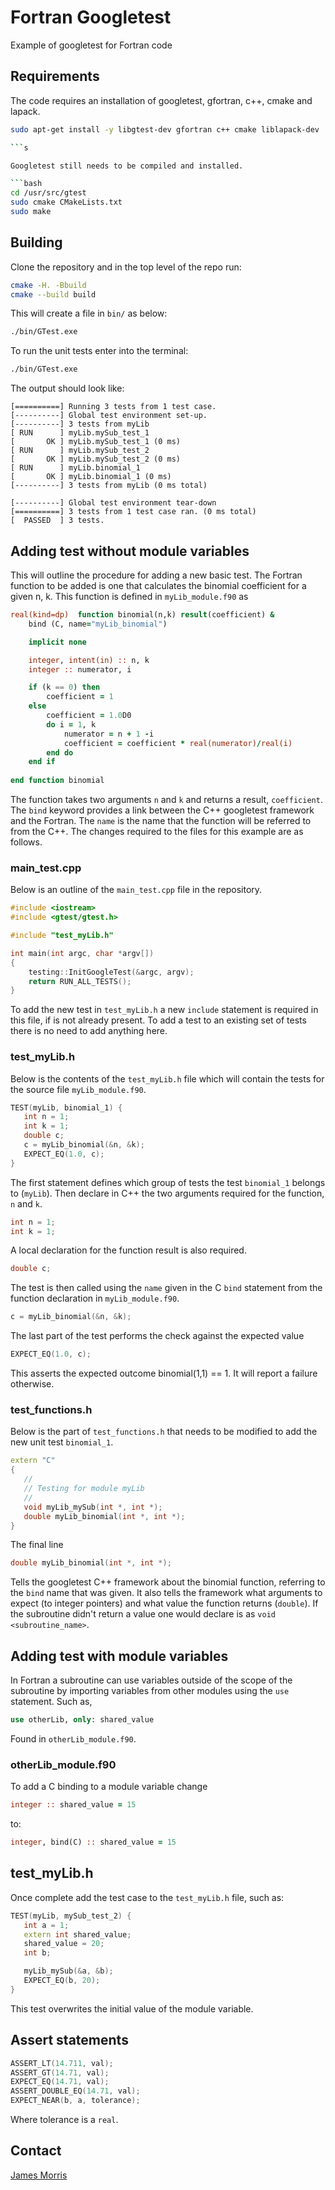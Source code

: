 # Fortran Googletest

Example of googletest for Fortran code

## Requirements

The code requires an installation of googletest, gfortran, c++, cmake and lapack.

```bash
sudo apt-get install -y libgtest-dev gfortran c++ cmake liblapack-dev

```s

Googletest still needs to be compiled and installed.

```bash
cd /usr/src/gtest
sudo cmake CMakeLists.txt
sudo make
```

## Building

Clone the repository and in the top level of the repo run:

```bash
cmake -H. -Bbuild
cmake --build build
```

This will create a file in `bin/` as below:

```bash
./bin/GTest.exe
```

To run the unit tests enter into the terminal:
```bash
./bin/GTest.exe
```

The output should look like:
```b
[==========] Running 3 tests from 1 test case.
[----------] Global test environment set-up.
[----------] 3 tests from myLib
[ RUN      ] myLib.mySub_test_1
[       OK ] myLib.mySub_test_1 (0 ms)
[ RUN      ] myLib.mySub_test_2
[       OK ] myLib.mySub_test_2 (0 ms)
[ RUN      ] myLib.binomial_1
[       OK ] myLib.binomial_1 (0 ms)
[----------] 3 tests from myLib (0 ms total)

[----------] Global test environment tear-down
[==========] 3 tests from 1 test case ran. (0 ms total)
[  PASSED  ] 3 tests.
```

## Adding test without module variables

This will outline the procedure for adding a new basic test. The Fortran 
function to be added is one that calculates the binomial coefficient for a 
given n, k. This function is defined in `myLib_module.f90` as

```fortran
real(kind=dp)  function binomial(n,k) result(coefficient) &
    bind (C, name="myLib_binomial")

    implicit none

    integer, intent(in) :: n, k
    integer :: numerator, i

    if (k == 0) then
        coefficient = 1
    else
        coefficient = 1.0D0
        do i = 1, k
            numerator = n + 1 -i
            coefficient = coefficient * real(numerator)/real(i)
        end do
    end if
  
end function binomial
```

The function takes two arguments `n` and `k` and returns a result, 
`coefficient`. The `bind` keyword provides a link between the C++ 
googletest framework and the Fortran. The `name` is the name that the 
function will be referred to from the C++. The changes required to the files 
for this example are as follows.

### main_test.cpp

Below is an outline of the `main_test.cpp` file in the repository.

```c++
#include <iostream>
#include <gtest/gtest.h>

#include "test_myLib.h"

int main(int argc, char *argv[])
{
    testing::InitGoogleTest(&argc, argv);
    return RUN_ALL_TESTS();
}
```

To add the new test in `test_myLib.h` a new `include` statement is required in 
this file, if is not already present. To add a test to an existing set of 
tests there is no need to add anything here.

### test_myLib.h

Below is the contents of the `test_myLib.h` file which will contain the 
tests for the source file `myLib_module.f90`.

```c++
TEST(myLib, binomial_1) { 
   int n = 1;
   int k = 1;
   double c;
   c = myLib_binomial(&n, &k);
   EXPECT_EQ(1.0, c);
}
```

The first statement defines which group of tests the test `binomial_1` belongs 
to (`myLib`). Then declare in C++ the two arguments required for 
the function, `n` and `k`.

```c++
int n = 1;
int k = 1;
```

A local declaration for the function result is also required.

```c++
double c;
```

The test is then called using the `name` given in the C `bind` statement from 
the function declaration in `myLib_module.f90`.

```c++
c = myLib_binomial(&n, &k);
```

The last part of the test performs the check against the expected value

```c++
EXPECT_EQ(1.0, c);
```

This asserts the expected outcome binomial(1,1) == 1. It will report a 
failure otherwise.

### test_functions.h

Below is the part of `test_functions.h` that needs to be modified to add 
the new unit test `binomial_1`.

```c++
extern "C"
{
   //
   // Testing for module myLib
   //   
   void myLib_mySub(int *, int *);
   double myLib_binomial(int *, int *);
}
```

The final line

```c++
double myLib_binomial(int *, int *);
```

Tells the googletest C++ framework about the binomial function, referring to 
the `bind` name that was given. It also tells the framework what arguments 
to expect (to integer pointers) and what value the function returns 
(`double`). If the subroutine didn't return a value one would declare is 
as `void <subroutine_name>`.

## Adding test with module variables

In Fortran a subroutine can use variables outside of the scope of the 
subroutine by importing variables from other modules using the `use` statement. 
Such as,

```fortran
use otherLib, only: shared_value
```

Found in `otherLib_module.f90`.

### otherLib_module.f90

To add a C binding to a module variable change

```fortran
integer :: shared_value = 15
```

to:

```fortran
integer, bind(C) :: shared_value = 15
```

## test_myLib.h

Once complete add the test case to the `test_myLib.h` file, such as:

```c++
TEST(myLib, mySub_test_2) { 
   int a = 1;
   extern int shared_value;
   shared_value = 20;
   int b;

   myLib_mySub(&a, &b);
   EXPECT_EQ(b, 20);
}
```

This test overwrites the initial value of the module variable.

## Assert statements

```c++
ASSERT_LT(14.711, val);
ASSERT_GT(14.71, val);
EXPECT_EQ(14.71, val);
ASSERT_DOUBLE_EQ(14.71, val);
EXPECT_NEAR(b, a, tolerance);
```

Where tolerance is a `real`.

## Contact

[James Morris](morrisj@protonmail.com)
